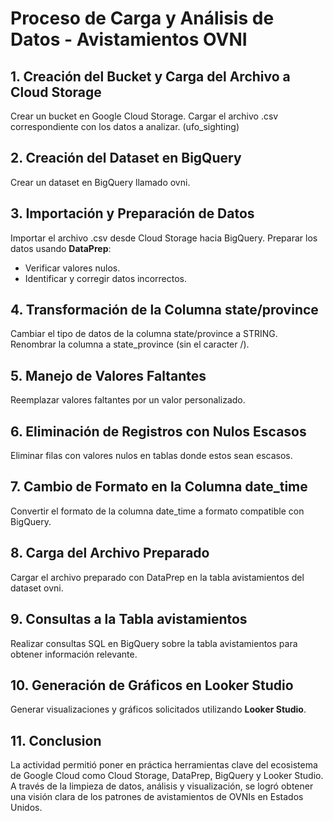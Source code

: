 # Proceso de Carga y Análisis de Datos - Avistamientos OVNI

## 1. Creación del Bucket y Carga del Archivo a Cloud Storage
Crear un bucket en Google Cloud Storage.
Cargar el archivo .csv correspondiente con los datos a analizar. (ufo_sighting)

## 2. Creación del Dataset en BigQuery
Crear un dataset en BigQuery llamado ovni.

## 3. Importación y Preparación de Datos
Importar el archivo .csv desde Cloud Storage hacia BigQuery.
Preparar los datos usando **DataPrep**:
  - Verificar valores nulos.
  - Identificar y corregir datos incorrectos.

## 4. Transformación de la Columna state/province
Cambiar el tipo de datos de la columna state/province a STRING.
Renombrar la columna a state_province (sin el caracter /).

## 5. Manejo de Valores Faltantes
Reemplazar valores faltantes por un valor personalizado.

## 6. Eliminación de Registros con Nulos Escasos
Eliminar filas con valores nulos en tablas donde estos sean escasos.

## 7. Cambio de Formato en la Columna date_time
Convertir el formato de la columna date_time a formato compatible con BigQuery.

## 8. Carga del Archivo Preparado
Cargar el archivo preparado con DataPrep en la tabla avistamientos del dataset ovni.

## 9. Consultas a la Tabla avistamientos
Realizar consultas SQL en BigQuery sobre la tabla avistamientos para obtener información relevante.

## 10. Generación de Gráficos en Looker Studio
Generar visualizaciones y gráficos solicitados utilizando **Looker Studio**.

## 11. Conclusion
La actividad permitió poner en práctica herramientas clave del ecosistema de Google Cloud como Cloud Storage, DataPrep, BigQuery y Looker Studio. A través de la limpieza de datos, análisis y visualización, se logró obtener una visión clara de los patrones de avistamientos de OVNIs en Estados Unidos.

